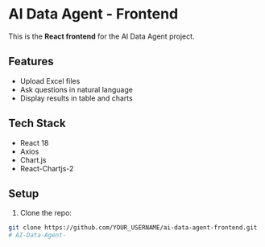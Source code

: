 # AI Data Agent - Frontend

This is the **React frontend** for the AI Data Agent project.

## Features
- Upload Excel files
- Ask questions in natural language
- Display results in table and charts

## Tech Stack
- React 18
- Axios
- Chart.js
- React-Chartjs-2

## Setup
1. Clone the repo:
```bash
git clone https://github.com/YOUR_USERNAME/ai-data-agent-frontend.git
# AI-Data-Agent-
